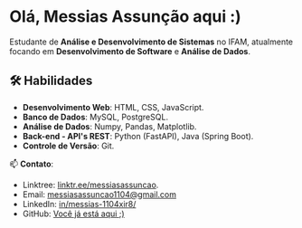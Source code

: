# Olá, Messias Assunção aqui :)

Estudante de **Análise e Desenvolvimento de Sistemas** no IFAM, atualmente focando em **Desenvolvimento de Software** e **Análise de Dados**.

## 🛠️ Habilidades

- **Desenvolvimento Web**: HTML, CSS, JavaScript.
- **Banco de Dados**: MySQL, PostgreSQL.
- **Análise de Dados**: Numpy, Pandas, Matplotlib.
- **Back-end - API's REST**: Python (FastAPI), Java (Spring Boot).
- **Controle de Versão**: Git.

📫 **Contato**: 
- Linktree: [linktr.ee/messiasassuncao](https://linktr.ee/messiasassuncao).
- Email: [messiasassuncao1104@gmail.com](mailto:messiasassuncao1104@gmail.com)  
- LinkedIn: [in/messias-1104xir8/](https://www.linkedin.com/in/messias-1104xir8/)  
- GitHub: [Você já está aqui ;)](https://github.com/MessiAsn)
